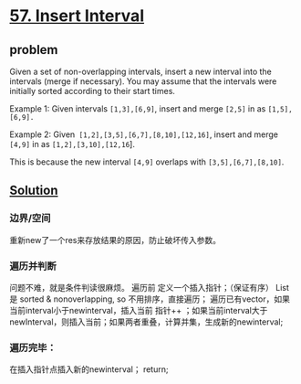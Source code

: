 # [57. Insert Interval](./)

## problem
Given a set of non-overlapping intervals, insert a new interval into the intervals (merge if necessary).
You may assume that the intervals were initially sorted according to their start times.

Example 1:
Given intervals `[1,3],[6,9]`, insert and merge `[2,5]` in as `[1,5],[6,9].`

Example 2:
Given` [1,2],[3,5],[6,7],[8,10],[12,16]`, insert and merge `[4,9]` in as `[1,2],[3,10],[12,16`].

This is because the new interval `[4,9]` overlaps with `[3,5],[6,7],[8,10]`.

## [Solution](./Solution.java)
### 边界/空间
重新new了一个res来存放结果的原因，防止破坏传入参数。
### 遍历并判断
问题不难，就是条件判读很麻烦。
遍历前 定义一个插入指针；（保证有序）
List 是 sorted & nonoverlapping, so 不用排序，直接遍历；
遍历已有vector，如果当前interval小于newinterval，插入当前 指针++ ；如果当前interval大于newInterval，则插入当前；如果两者重叠，计算并集，生成新的newinterval;
### 遍历完毕：
在插入指针点插入新的newinterval；
return;
